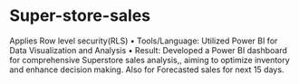 # Super-store-sales
 Applies Row level security(RLS)
 • Tools/Language: Utilized Power BI for Data Visualization and
 Analysis
 • Result: Developed a Power BI dashboard for comprehensive
 Superstore sales analysis,, aiming
 to optimize inventory and enhance decision making. Also for
 Forecasted sales for next 15 days.
